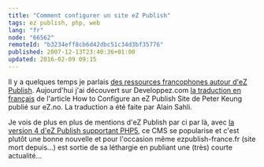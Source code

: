 ```yaml
---
title: "Comment configurer un site eZ Publish"
tags: ez publish, php, web
lang: "fr"
node: "66562"
remoteId: "b3234eff8cb6d42dbc51c34d3bf35776"
published: 2007-12-13T23:40:36+01:00
updated: 2016-02-09 09:15
---
```


Il y a quelques temps je parlais [des ressources francophones autour d'eZ
Publish](/post/des-sites-francophones-sur-ez-publish). Aujourd'hui j'ai
découvert sur Developpez.com [la traduction en
français](http://alain-sahli.developpez.com/tutoriels/php/ez/publish/configurer-site/)
de l'article How to Configure an eZ Publish
Site de
Peter Keung publié sur eZ.no. La traduction a été faite par Alain Sahli.


Je vois de plus en plus de mentions d'eZ Publish par ci par là, avec [la version
4 d'eZ Publish supportant PHP5](/post/ez-publish-4), ce CMS se popularise et
c'est plutôt une bonne nouvelle et pour l'occasion même
ezpublish-france.fr (site mort depuis…) est sortie de sa
léthargie en publiant une (très) courte
actualité…
